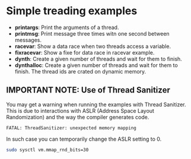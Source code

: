 # Simple treading examples

- **printargs**: Print the arguments of a thread.
- **printmsg**: Print message three times witn one second between messages.
- **racevar**: Show a data race when two threads access a variable.
- **fixracevar**: Show a fixe for data race in racevar example.
- **dynth**: Create a given number of threads and wait for them to finish.
- **dynthalloc**: Create a given number of threads and wait for them to finish. The
  thread ids are crated on dynamic memory.

## IMPORTANT NOTE: Use of Thread Sanitizer

You may get a warning when running the examples with Thread Sanitizer. This 
is due to interactions with ASLR (Address Space Layout Randomization) and the way the
compiler generates code.

```
FATAL: ThreadSanitizer: unexpected memory mapping
```

In such case you can temporarily change the ASLR setting to 0.
```bash
sudo sysctl vm.mmap_rnd_bits=30
```